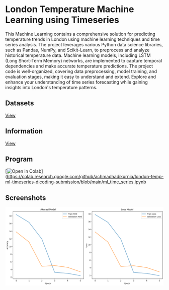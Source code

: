 # London Temperature Machine Learning using Timeseries
This Machine Learning contains a comprehensive solution for predicting temperature trends in London using machine learning techniques and time series analysis. The project leverages various Python data science libraries, such as Pandas, NumPy, and Scikit-Learn, to preprocess and analyze historical temperature data. Machine learning models, including LSTM (Long Short-Term Memory) networks, are implemented to capture temporal dependencies and make accurate temperature predictions. The project code is well-organized, covering data preprocessing, model training, and evaluation stages, making it easy to understand and extend. Explore and enhance your understanding of time series forecasting while gaining insights into London's temperature patterns.

## Datasets
[View](https://www.kaggle.com/datasets/emmanuelfwerr/london-weather-data)

## Information
[View](https://github.com/achmadhadikurnia/belajar-pengembangan-machine-learning-dicoding-expertise-certificate)

## Program
[![Open in Colab](https://colab.research.google.com/assets/colab-badge.svg)](https://colab.research.google.com/github/achmadhadikurnia/london-temp-ml-timeseries-dicoding-submission/blob/main/ml_time_series.ipynb

## Screenshots
![screenshot_1.png](/screenshots/screenshot_1.png)
